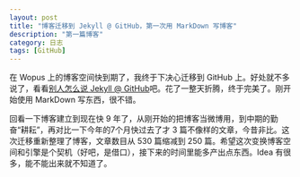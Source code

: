 ```yaml
---
layout: post
title: "博客迁移到 Jekyll @ GitHub，第一次用 MarkDown 写博客"
description: "第一篇博客"
category: 日志
tags: [GitHub]
---
```


在 Wopus 上的博客空间快到期了，我终于下决心迁移到 GitHub 上。好处就不多说了，看看[别人怎么说 Jekyll @ GitHub](http://www.besteric.com/2013/05/08/migrate-wordpress-to-jekyll/)吧。花了一整天折腾，终于完美了。刚开始使用 MarkDown 写东西，很不错。

回看一下博客建立到现在快 9 年了，从刚开始的把博客当微博用，到中期的勤奋“耕耘”，再对比一下今年的7个月快过去了才 3 篇不像样的文章，今昔非比。这次迁移重新整理了博客，文章数目从 530 篇缩减到 250 篇。希望这次变换博客空间和引擎是个契机（好吧，是借口），接下来的时间里能多产出点东西。Idea 有很多，能不能出来就不知道了。